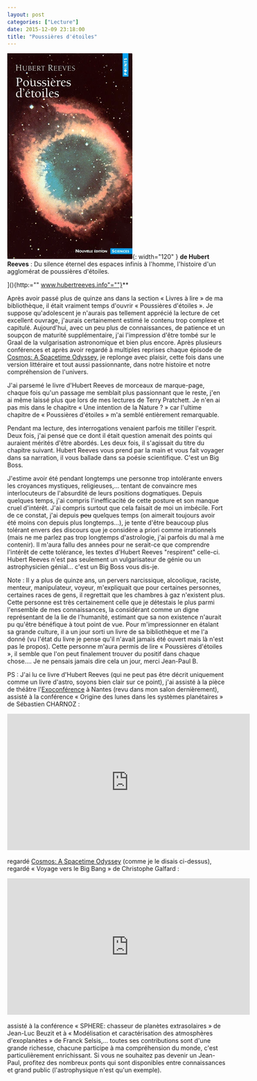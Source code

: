 ```yaml
---
layout: post
categories: ["Lecture"]
date: 2015-12-09 23:18:00
title: "Poussières d'étoiles"
---
```


![couverture](/assets/images/couv_lecture/poussieres.webp){: width="120" } **de Hubert Reeves** : Du silence éternel des espaces infinis
à l'homme, l'histoire d'un agglomérat de poussières d'étoiles.

](){http:=""
www.hubertreeves.info"=""}**

Après avoir passé plus de quinze ans dans la section « Livres à lire »
de ma bibliothèque, il était vraiment temps d'ouvrir « Poussières
d'étoiles ». Je suppose qu'adolescent je n'aurais pas tellement apprécié
la lecture de cet excellent ouvrage, j'aurais certainement estimé le
contenu trop complexe et capitulé. Aujourd'hui, avec un peu plus de
connaissances, de patience et un soupçon de maturité supplémentaire,
j'ai l'impression d'être tombé sur le Graal de la vulgarisation
astronomique et bien plus encore. Après plusieurs conférences et après
avoir regardé à multiples reprises chaque épisode de
[Cosmos: A Spacetime Odyssey](https://fr.wikipedia.org/wiki/Cosmos_:_Une_odyss%C3%A9e_%C3%A0_travers_l'univers),
je replonge avec plaisir, cette fois dans une version littéraire et tout
aussi passionnante, dans notre histoire et notre compréhension de
l'univers.

J'ai parsemé le livre d'Hubert Reeves de morceaux de marque-page, chaque
fois qu'un passage me semblait plus passionnant que le reste, j'en ai
même laissé plus que lors de mes lectures de Terry Pratchett. Je n'en ai
pas mis dans le chapitre « Une intention de la Nature ? » car l'ultime
chapitre de « Poussières d'étoiles » m'a semblé entièrement remarquable.

Pendant ma lecture, des interrogations venaient parfois me titiller
l'esprit. Deux fois, j'ai pensé que ce dont il était question amenait
des points qui auraient mérités d'être abordés. Les deux fois, il
s'agissait du titre du chapitre suivant. Hubert Reeves vous prend par la
main et vous fait voyager dans sa narration, il vous ballade dans sa
poésie scientifique. C'est un Big Boss.

J'estime avoir été pendant longtemps une personne trop intolérante
envers les croyances mystiques, religieuses,… tentant de convaincre
mes interlocuteurs de l'absurdité de leurs positions dogmatiques. Depuis
quelques temps, j'ai compris l'inefficacité de cette posture et son
manque cruel d'intérêt. J'ai compris surtout que cela faisait de moi un
imbécile. Fort de ce constat, j'ai depuis ~~peu~~ quelques temps (on
aimerait toujours avoir été moins con depuis plus longtemps…), je
tente d'être beaucoup plus tolérant envers des discours que je considère
a priori comme irrationnels (mais ne me parlez pas trop longtemps
d'astrologie, j'ai parfois du mal à me contenir). Il m'aura fallu des
années pour ne serait-ce que comprendre l'intérêt de cette tolérance,
les textes d'Hubert Reeves "respirent" celle-ci. Hubert Reeves
n'est pas seulement un vulgarisateur de génie ou un astrophysicien
génial… c'est un Big Boss vous dis-je.

Note : Il y a plus de quinze ans, un pervers narcissique, alcoolique,
raciste, menteur, manipulateur, voyeur, m'expliquait que pour certaines
personnes, certaines races de gens, il regrettait que les chambres à gaz
n'existent plus. Cette personne est très certainement celle que je
détestais le plus parmi l'ensemble de mes connaissances, la considérant
comme un digne représentant de la lie de l'humanité, estimant que sa non
existence n'aurait pu qu'être bénéfique à tout point de vue. Pour
m'impressionner en étalant sa grande culture, il a un jour sorti un
livre de sa bibliothèque et me l'a donné (vu l'état du livre je pense
qu'il n'avait jamais été ouvert mais là n'est pas le propos). Cette
personne m'aura permis de lire « Poussières d'étoiles », il semble que
l'on peut finalement trouver du positif dans chaque chose…. Je ne
pensais jamais dire cela un jour, merci Jean-Paul B.

PS : J'ai lu ce livre d'Hubert Reeves (qui ne peut pas être décrit
uniquement comme un livre d'astro, soyons bien clair sur ce point), j'ai
assisté à la pièce de théâtre l'[Exoconférence](https://fr.wikipedia.org/wiki/L%27Exoconf%C3%A9rence) à Nantes
(revu dans mon salon dernièrement), assisté à la conférence « Origine
des lunes dans les systèmes planétaires » de Sébastien CHARNOZ :

<iframe width="560" height="315" src="https://www.youtube.com/embed/mFzMs8Uwm0k" title="YouTube video player" frameborder="0" allow="accelerometer; autoplay; clipboard-write; encrypted-media; gyroscope; picture-in-picture" allowfullscreen></iframe>

regardé [Cosmos: A Spacetime Odyssey](https://fr.wikipedia.org/wiki/Cosmos_:_Une_odyss%C3%A9e_%C3%A0_travers_l'univers)
(comme je le disais ci-dessus), regardé « Voyage vers le Big Bang » de
Christophe Galfard :

<iframe width="560" height="315" src="https://www.youtube.com/embed/UL9NoU4sWQY" title="YouTube video player" frameborder="0" allow="accelerometer; autoplay; clipboard-write; encrypted-media; gyroscope; picture-in-picture" allowfullscreen></iframe>

assisté à la conférence « SPHERE: chasseur de planètes extrasolaires »
de Jean-Luc Beuzit et à « Modélisation et caractérisation des
atmosphères d'exoplanètes » de Franck Selsis,… toutes ses
contributions sont d'une grande richesse, chacune participe à ma
compréhension du monde, c'est particulièrement enrichissant. Si vous ne
souhaitez pas devenir un Jean-Paul, profitez des nombreux ponts qui sont
disponibles entre connaissances et grand public (l'astrophysique n'est
qu'un exemple).


